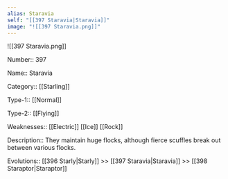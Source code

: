 ```yaml
---
alias: Staravia
self: "[[397 Staravia|Staravia]]"
image: "![[397 Staravia.png]]"
---
```


![[397 Staravia.png]]

Number:: 397

Name:: Staravia

Category:: [[Starling]]

Type-1:: [[Normal]]

Type-2:: [[Flying]] 

Weaknesses:: [[Electric]] [[Ice]] [[Rock]] 

Description:: They maintain huge flocks, although fierce scuffles break out between various flocks.

Evolutions:: [[396 Starly|Starly]] >> [[397 Staravia|Staravia]] >> [[398 Staraptor|Staraptor]]
